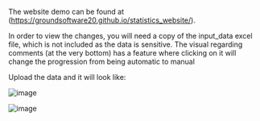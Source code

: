 The website demo can be found at (https://groundsoftware20.github.io/statistics_website/).

In order to view the changes, you will need a copy of the input_data excel file, which is not included as the data is sensitive.
The visual regarding comments (at the very bottom) has a feature where clicking on it will change the progression from being automatic to manual

Upload the data and it will look like:

![image](https://github.com/user-attachments/assets/39b6886b-9e0e-4c5e-91a1-ada3ee743c96)

![image](https://github.com/user-attachments/assets/c8540de5-6432-4713-ab0d-3578e1863f3b)

